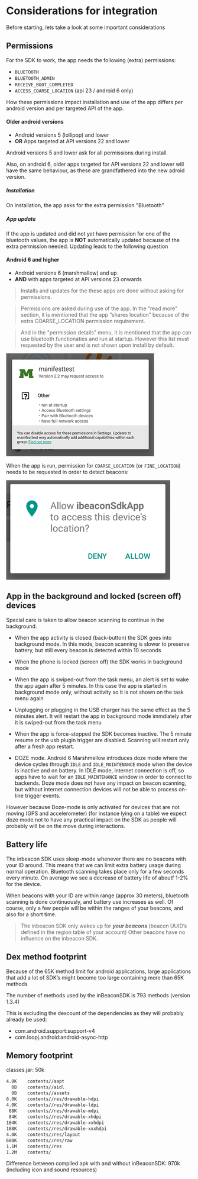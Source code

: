 # Considerations for integration

Before starting, lets take a look at some important considerations

## Permissions 

For the SDK to work, the app needs the following (extra) permissions:

* `BLUETOOTH`
* `BLUETOOTH_ADMIN`
* `RECEIVE_BOOT_COMPLETED`
* `ACCESS_COARSE_LOCATION`  (api 23 / android 6 only)

How these permissions impact installation and use of the app differs per android version and per targeted API of the app.

#### Older android versions
* Android versions 5 (lollipop) and lower 
* **OR** Apps targeted at API versions 22 and lower 
	
Android versions 5 and lower ask for all permissions during install. 
	
Also, on android 6, older apps targeted for API versions 22 and lower will have the same behaviour, as these are grandfathered into the new adroid version.
	
##### Installation
	
On installation, the app asks for the extra permission "Bluetooth" 
	
##### App update
	
If the app is updated and did not yet have permission for one of the bluetooth values, the app is **NOT** automatically updated because of the extra permission needed. Updating leads to the following question

#### Android 6 and higher
* Android versions 6 (marshmallow) and up
* **AND** with apps targeted at API versions 23 onwards

>Installs and updates for the these apps are done without asking for permissions. 

>Permissions are asked during use of the app. In the "read more" section, it is mentioned that the app “shares location” because of the extra COARSE_LOCATION permission requirement.

>And in the "permission details" menu, it is mentioned that the app can use bluetooth functionaties and run at startup. However this list must requested by the user and is not shown upon install by default.

![image alt text](image_2.png)

When the app is run, permission for `COARSE_LOCATION` (or `FINE_LOCATION`) needs to be requested in order to detect beacons:

![image alt text](image_3.png)

## App in the background and locked (screen off) devices

Special care is taken to allow beacon scanning to continue in the background. 

* When the app activity is closed (back-button) the SDK goes into background mode. In this mode, beacon scanning is slower to preserve battery, but still every beacon is detected within 10 seconds

* When the phone is locked (screen off) the SDK works in background mode

* When the app is swiped-out from the task menu, an alert is set to wake the app again after 5 minutes. In this case the app is started in background mode only, without activity so it is not shown on the task menu again

* Unplugging or plugging in the USB charger has the same effect as the 5 minutes alert. It will restart the app in background mode immdiately after it is swiped-out from the task menu

* When the app is force-stopped the SDK becomes inactive. The 5 minute resume or the usb plugin trigger are disabled. Scanning will restart only after a fresh app restart.

* DOZE mode. Android 6 Marshmellow introduces doze mode where the device cycles through `IDLE` and `IDLE_MAINTENANCE` mode when the device is inactive and on battery. In IDLE mode, internet connection is off, so apps have to wait for an `IDLE_MAINTENANCE` window in order to connect to backends. Doze mode does not have any impact on beacon scanning, but without internet connection devices will not be able to process on-line trigger events.

However because Doze-mode is only activated for devices that are not moving (GPS and accelerometer) (for instance lying on a table) we expect doze mode not to have any practical impact on the SDK as people will probably will be on the move during interactions.  

## Battery life

The inbeacon SDK uses sleep-mode whenever there are no beacons with your ID around. This means that we can limit extra battery usage during normal operation. Bluetooth scanning takes place only for a few seconds every minute. On average we see a decrease of battery life of aboutf 1-2% for the device. 

When beacons with your ID are within range (approx 30 meters),  bluetooth scanning is done continuously, and battery use increases as well. Of course, only a few people will be within the ranges of your beacons, and also for a short time. 

>The inbeacon SDK only wakes up for **_your beacons_** (beacon UUID’s defined in the region table of your account)  Other beacons have no influence on the inbeacon SDK.

## Dex method footprint

Because of the 65K method limit for android applications, large applications that add a lot of SDK’s might become too large containing more than 65K methods

The number of methods used by the inBeaconSDK is 793 methods (version 1.3.4)

This is excluding the dexcount of the dependencies as they will probably already be used:

* com.android.support:support-v4
* com.loopj.android:android-async-http

## Memory footprint

classes.jar: 50k

```
4.0K	contents//aapt
  0B	contents//aidl
  0B	contents//assets
8.0K	contents//res/drawable-hdpi
4.0K	contents//res/drawable-ldpi
 68K	contents//res/drawable-mdpi
 84K	contents//res/drawable-xhdpi
104K	contents//res/drawable-xxhdpi
188K	contents//res/drawable-xxxhdpi
4.0K	contents//res/layout
680K	contents//res/raw
1.1M	contents//res
1.2M	contents/
```
Difference between compiled apk with and without inBeaconSDK: 970k (including icon and sound resources)

